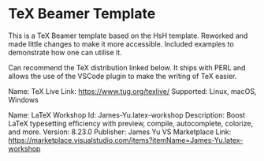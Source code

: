 # TeX Beamer Template

This is a TeX Beamer template based on the HsH template. Reworked and made little changes
to make it more accessible. Included examples to demonstrate how one can utilise it.

Can recommend the TeX distribution linked below. It ships with PERL
and allows the use of the VSCode plugin to make the writing of TeX easier.

Name: TeX Live
Link: https://www.tug.org/texlive/
Supported: Linux, macOS, Windows

Name: LaTeX Workshop
Id: James-Yu.latex-workshop
Description: Boost LaTeX typesetting efficiency with preview, compile, autocomplete, colorize, and more.
Version: 8.23.0
Publisher: James Yu
VS Marketplace Link: https://marketplace.visualstudio.com/items?itemName=James-Yu.latex-workshop
